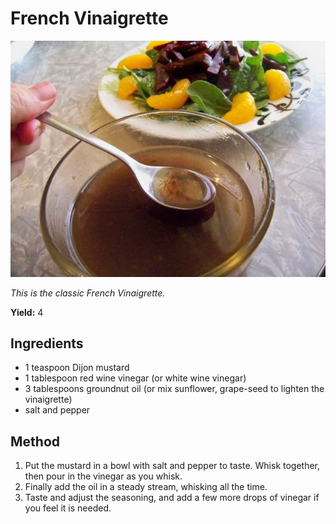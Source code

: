 # French Vinaigrette

![French Vinaigrette](resources/classic.png)

*This is the classic French Vinaigrette.*

**Yield:** 4

## Ingredients
- 1 teaspoon Dijon mustard
- 1 tablespoon red wine vinegar (or white wine vinegar)
- 3 tablespoons groundnut oil (or mix sunflower, grape-seed to lighten the vinaigrette)
- salt and pepper

## Method
1. Put the mustard in a bowl with salt and pepper to taste. Whisk together, then pour in the vinegar as you whisk.
1. Finally add the oil in a steady stream, whisking all the time. 
1. Taste and adjust the seasoning, and add a few more drops of vinegar if you feel it is needed.